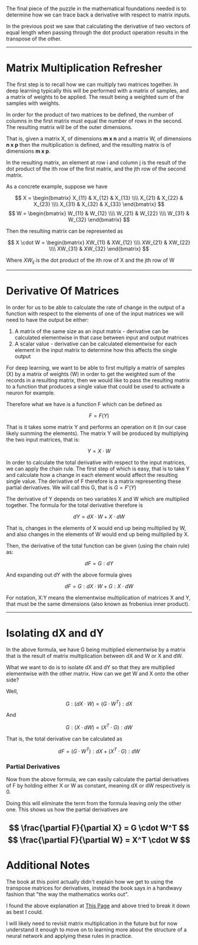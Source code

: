 The final piece of the puzzle in the mathematical foundations needed is to determine how we can trace back a derivative with respect to matrix inputs.

In the previous post we saw that calculating the derivative of two vectors of equal length when passing through the dot product operation results in the transpose of the other.

---
# Matrix Multiplication Refresher #

The first step is to recall how we can multiply two matrices together. In deep learning typically this will be performed with a matrix of samples, and a matrix of weights to be applied. The result being a weighted sum of the samples with weights.

In order for the product of two matrices to be defined, the number of columns in the first matrix must equal the number of rows in the second. The resulting matrix will be of the outer dimensions.

That is, given a matrix X, of dimensions **m x n** and a matrix W, of dimensions **n x p** then the multiplication is defined, and the resulting matrix is of dimensions **m x p**.

In the resulting matrix, an element at row i and column j is the result of the dot product of the ith row of the first matrix, and the jth row of the second matrix.

As a concrete example, suppose we have

$$ X = \begin{bmatrix} X_{11} & X_{12} & X_{13} \\\\ X_{21} & X_{22} & X_{23} \\\\ X_{31} & X_{32} & X_{33} \end{bmatrix} $$
$$ W = \begin{bmatrix} W_{11} & W_{12} \\\\ W_{21} & W_{22} \\\\ W_{31} & W_{32} \end{bmatrix} $$

Then the resulting matrix can be represented as

$$ X \cdot W = \begin{bmatrix} XW_{11} & XW_{12} \\\\ XW_{21} & XW_{22} \\\\ XW_{31} & XW_{32} \end{bmatrix} $$

Where $XW_{ij}$ is the dot product of the ith row of X and the jth row of W

---
# Derivative Of Matrices #

In order for us to be able to calculate the rate of change in the output of a function with respect to the elements of one of the input matrices we will need to have the output be either:

1) A matrix of the same size as an input matrix - derivative can be calculated elementwise in that case between input and output matrices
2) A scalar value - derivative can be calculated elementwise for each element in the input matrix to determine how this affects the single output

For deep learning, we want to be able to first multiply a matrix of samples (X) by a matrix of weights (W) in order to get the weighted sum of the records in a resulting matrix, then we would like to pass the resulting matrix to a function that produces a single value that could be used to activate a neuron for example.

Therefore what we have is a function F which can be defined as 

$$ F = F(Y) $$

That is it takes some matrix Y and performs an operation on it (in our case likely summing the elements). The matrix Y will be produced by multiplying the two input matrices, that is:

$$ Y = X \cdot W $$

In order to calculate the total derivative with respect to the input matrices, we can apply the chain rule. The first step of which is easy, that is to take Y and calculate how a change in each element would affect the resulting single value. The derivative of F therefore is a matrix representing these partial derivatives. We will call this G, that is $G = F'(Y)$

The derivative of Y depends on two variables X and W which are multiplied together. The formula for the total derivative therefore is

$$ dY = dX \cdot W + X \cdot dW $$

That is, changes in the elements of X would end up being multiplied by W, and also changes in the elements of W would end up being multiplied by X.

Then, the derivative of the total function can be given (using the chain rule) as:

$$ dF = G:dY $$

And expanding out dY with the above formula gives

$$ dF = G:dX \cdot W + G:X \cdot dW $$

For notation, X:Y means the elementwise multiplication of matrices X and Y, that must be the same dimensions (also known as frobenius inner product).

---
# Isolating dX and dY #

In the above formula, we have G being multiplied elementwise by a matrix that is the result of matrix multiplication between dX and W or X and dW.

What we want to do is to isolate dX and dY so that they are multiplied elementwise with the other matrix. How can we get W and X onto the other side?

Well,

$$ G : (dX \cdot W) = (G \cdot W^T) : dX $$

And

$$ G : (X \cdot dW) = (X^T \cdot G) : dW $$

That is, the total derivative can be calculated as

$$ dF = (G \cdot W^T) : dX + (X^T \cdot G) : dW $$

### Partial Derivatives ###

Now from the above formula, we can easily calculate the partial derivatives of F by holding either X or W as constant, meaning dX or dW respectively is 0.

Doing this will eliminate the term from the formula leaving only the other one. This shows us how the partial derivatives are

$$ \frac{\partial F}{\partial X} = G \cdot W^T $$
$$ \frac{\partial F}{\partial W} = X^T \cdot W $$
---
# Additional Notes #

The book at this point actually didn't explain how we get to using the transpose matrices for derivatives, instead the book says in a handwavy fashion that "the way the mathematics works out".

I found the above explanation at [This Page](https://math.stackexchange.com/questions/2755654/partial-derivative-of-matrix-product-in-neural-network) and above tried to break it down as best I could.

I will likely need to revisit matrix multiplication in the future but for now understand it enough to move on to learning more about the structure of a neural network and applying these rules in practice.
